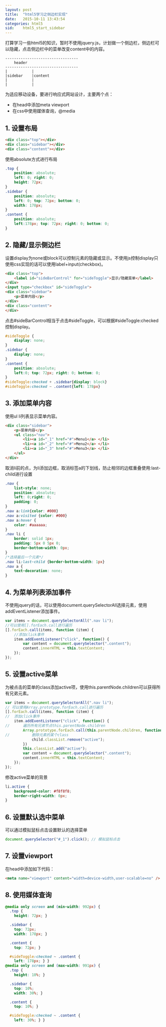 ```yaml
---
layout: post
title:  "html5学习之侧边栏实现"
date:   2015-10-11 13:43:54
categories: html5
sid:    html5_start_sidebar
---
```


打算学习一些html5的知识，暂时不使用jquery.js，计划做一个侧边栏，侧边栏可以隐藏，点击侧边栏中的菜单改变content中的内容。

	---------------------------------
		header
	---------------------------------
	|			|
	|sidebar 	|content
	|			|
	|			|

为适应移动设备，要进行响应式网站设计，主要两个点：
+ 在head中添加meta viewport
+ 在css中使用媒体查询，@media

## 1. 设置布局

```html
<div class="top"></div>
<div class="sidebar"></div>
<div class="content"></div>
```

使用absolute方式进行布局

```css
.top {
	position: absolute;
	left: 0; right: 0;
	height: 72px;
}
.sidebar {
	position: absolute;
	left: 0; top: 72px; bottom: 0;
	width: 178px;
}
.content {
    position: absolute;
    left:178px; top: 72px; right: 0; bottom: 0;
}
```

## 2. 隐藏/显示侧边栏
设置display为none或block可以控制元素的隐藏或显示。不使用js控制display只使用css实现的话可以使用label+input(checkbox)。

```html
<div class="top">
    <label id="sideBarControl" for="sideToggle">显示/隐藏菜单</label>
</div>
<input type="checkbox" id="sideToggle">
<div class="sidebar">
    <p>菜单内容</p>
</div>
<div class="content">
</div>
```

点击#sideBarControl相当于点击#sideToggle，可以根据#sideToggle:checked控制display。

```css
#sideToggle {
    display: none;
}
.sidebar {
    display: none;
}
.content {
    position: absolute;
    left:0; top: 72px; right: 0; bottom: 0;
}
#sideToggle:checked + .sidebar{display: block}
#sideToggle:checked ~ .content{left: 178px}
```

## 3. 添加菜单内容
使用ul li列表显示菜单内容。

```html
<div class="sidebar">
    <p>菜单内容</p>
    <ul class="nav">
        <li><a id="_1" href="#">Menu1</a> </li>
        <li><a id="_2" href="#">Menu2</a> </li>
        <li><a id="_3" href="#">Menu3</a> </li>
    </ul>
</div>
```

取消li前的点，为li添加边框，取消标签a的下划线，防止相邻的边框重叠使用:last-child进行设置

```css
.nav {
    list-style: none;
    position: absolute;
    left: 0;right: 0;
    padding: 0;
}
.nav a:link{color: #000}
.nav a:visited {color: #000}
.nav a:hover {
    color: #aaaaaa;
}
.nav li {
    border: solid 1px;
    padding: 5px 0 5px 0;
    border-bottom-width: 0px;
}
/*选择最后一个元素*/
.nav li:last-child {border-bottom-width: 1px}
.nav a {
    text-decoration: none;
}
```

## 4. 为菜单列表添加事件
不使用jquery的话，可以使用document.querySelectorAll选择元素，使用addEventListener添加事件。

```js
var items = document.querySelectorAll(".nav li");
//可以使用[].forEach.call进行遍历
[].forEach.call(items, function (item) {
	//添加click事件
    item.addEventListener("click", function() {
        var content = document.querySelector(".content");
        content.innerHTML = this.textContent;
    });
});
```

## 5. 设置active菜单
为被点击的菜单的class添加active项，使用this.parentNode.children可以获得所有兄弟元素。

```js
var items = document.querySelectorAll(".nav li");
// 可以使用Array.prototype.forEach.call进行遍历
[].forEach.call(items, function (item) {
//  添加click事件
    item.addEventListener("click", function() {
// 		遍历所有兄弟节点this.parentNode.children
        Array.prototype.forEach.call(this.parentNode.children, function (child) {
//          删除元素的某个class
            child.classList.remove("active");
        })
        this.classList.add("active");
        var content = document.querySelector(".content");
        content.innerHTML = this.textContent;
    });
});
```

修改active菜单的背景

```css
li.active {
    background-color: #f8f8f8;
    border-right-width: 0px;
}
```

## 6. 设置默认选中菜单
可以通过模拟鼠标点击设置默认的选择菜单

```js
document.querySelector("#_1").click(); // 模拟鼠标点击
```

## 7. 设置viewport
在head中添加如下代码：

```html
<meta name="viewport" content="width=device-width,user-scalable=no" />
```

## 8. 使用媒体查询

```css
@media only screen and (min-width: 992px) {
  .top {
    height: 72px; }

  .sidebar {
    top: 72px;
    width: 178px; }

  .content {
    top: 72px; }

  #sideToggle:checked ~ .content {
    left: 178px; } }
@media only screen and (max-width: 991px) {
  .top {
    height: 10%; }

  .sidebar {
    top: 10%;
    width: 30%; }

  .content {
    top: 10%; }

  #sideToggle:checked ~ .content {
    left: 30%; } }
```